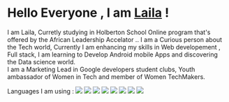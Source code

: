 <h1>Hello Everyone , I am <a href="https://github.com/lailaaaed03">Laila</a> !</h1>
<p>     I am Laila, Curretly studying in Holberton School Online program that's offered by the African Leadership Accelator .. I am a Curious person about the Tech world, Currently I am enhancing my skills in Web developement , Full stack, I am learning to Develop Android mobile Apps and discovering the Data science world.<br> I am a Marketing Lead in Google developers student clubs, Youth ambassador of Women in Tech and member of Women TechMakers.</p>

<p> Languages I am using : 
        <img src="https://cdn.jsdelivr.net/gh/devicons/devicon/icons/c/c-original.svg" />
        <img src="https://cdn.jsdelivr.net/gh/devicons/devicon/icons/c/c-original.svg" />
        <img src="https://cdn.jsdelivr.net/gh/devicons/devicon/icons/html5/html5-original.svg" />
        <img src="https://cdn.jsdelivr.net/gh/devicons/devicon/icons/css3/css3-original.svg" />
        <img src="https://cdn.jsdelivr.net/gh/devicons/devicon/icons/javascript/javascript-original.svg" />
        <img src="https://cdn.jsdelivr.net/gh/devicons/devicon/icons/dart/dart-original.svg" />
        <img src="https://cdn.jsdelivr.net/gh/devicons/devicon/icons/flutter/flutter-original.svg" />
        <img src="https://cdn.jsdelivr.net/gh/devicons/devicon/icons/kotlin/kotlin-original.svg" />
                 
          
</p>
